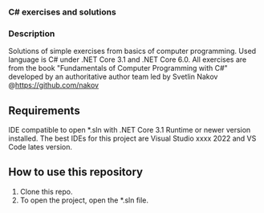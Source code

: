 ### C# exercises and solutions

### **Description**
Solutions of simple exercises from basics of computer programming. Used language is C# under .NET Core 3.1 and .NET Core 6.0. All exercises are from the book "Fundamentals of Computer Programming with C#" developed by an authoritative author team led by Svetlin Nakov @https://github.com/nakov

## Requirements
IDE compatible to open *.sln with .NET Core 3.1 Runtime or newer version installed. The best IDEs for this project are Visual Studio xxxx 2022 and VS Code lates version.

## How to use this repository
1. Clone this repo.
2. To open the project, open the *.sln file.
